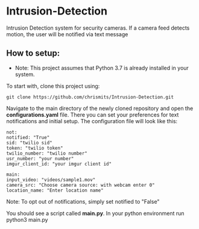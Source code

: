 # Intrusion-Detection

Intrusion Detection system for security cameras. If a camera feed detects motion, the user will be notified via text message

## How to setup:

* Note: This project assumes that Python 3.7 is already installed in your system.

To start with, clone this project using:

    git clone https://github.com/chrismits/Intrusion-Detection.git


Navigate to the main directory of the newly cloned repository and open the **configurations.yaml** file. There you can set your preferences for text notifications and initial setup. The configuration file will look like this:

    not:
    notified: "True"
    sid: "twilio sid"
    token: "twilio token"
    twilio_number: "twilio number"
    usr_number: "your number"
    imgur_client_id: "your imgur client id"

    main:
    input_video: "videos/sample1.mov"
    camera_src: "Choose camera source: with webcam enter 0"
    location_name: "Enter location name"



Note: To opt out of notifications, simply set notified to "False"

You should see a script called **main.py**. In your python environment run python3 main.py
